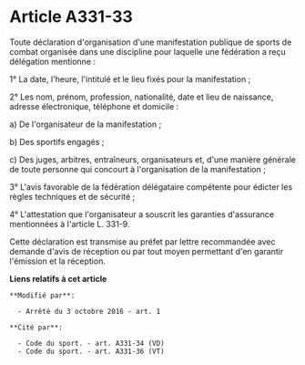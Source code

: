 # Article A331-33

Toute déclaration d'organisation d'une manifestation publique de sports de combat organisée dans une discipline pour laquelle
une fédération a reçu délégation mentionne : 

1° La date, l'heure, l'intitulé et le lieu fixés pour la manifestation ; 

2° Les nom, prénom, profession, nationalité, date et lieu de naissance, adresse électronique, téléphone et domicile : 

a) De l'organisateur de la manifestation ; 

b) Des sportifs engagés ; 

c) Des juges, arbitres, entraîneurs, organisateurs et, d'une manière générale de toute personne qui concourt à l'organisation
de la manifestation ; 

3° L'avis favorable de la fédération délégataire compétente pour édicter les règles techniques et de sécurité ; 

4° L'attestation que l'organisateur a souscrit les garanties d'assurance mentionnées à l'article L. 331-9. 

Cette déclaration est transmise au préfet par lettre recommandée avec demande d'avis de réception ou par tout moyen
permettant d'en garantir l'émission et la réception.

**Liens relatifs à cet article**

	**Modifié par**:

	  - Arrêté du 3 octobre 2016 - art. 1

	**Cité par**:

	  - Code du sport. - art. A331-34 (VD)
	  - Code du sport. - art. A331-36 (VT)
